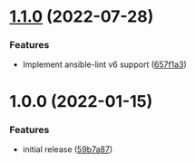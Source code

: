 # [1.1.0](https://github.com/de-it-krachten/ansible-role-acl/compare/v1.0.0...v1.1.0) (2022-07-28)


### Features

* Implement ansible-lint v6 support ([657f1a3](https://github.com/de-it-krachten/ansible-role-acl/commit/657f1a332d45daca8a159bae2041d88c3f0e3719))

# 1.0.0 (2022-01-15)


### Features

* initial release ([59b7a87](https://github.com/de-it-krachten/ansible-role-acl/commit/59b7a87aae55b1927840735a8fc3a03160715d32))

